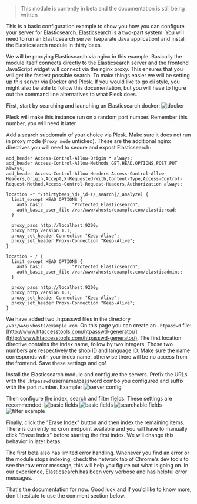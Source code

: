 > This module is currently in beta and the documentation is still being written

This is a basic configuration example to show you how you can configure your server for Elasticsearch. Elasticsearch is a two-part system.
You will need to run an Elasticsearch server (separate Java application) and install the Elasticsearch module in thirty bees.  

We will be proxying Elasticsearch via nginx in this example. Basically the module itself connects directly to the Elasticsearch server and the frontend JavaScript widget will connect via the nginx proxy. This ensures that you will get the fastest possible search.
To make things easier we will be setting up this server via Docker and Plesk. If you would like to go cli style, you might also be able to follow this documentation, but you will have to figure out the command line alternatives to what Plesk does.

First, start by searching and launching an Elasticsearch docker:
![docker]({{base}}/thirtybees/images/merchants-guide/native-modules/searchforelasticsearch.png  "thirty bees elasticsearch docker")

Plesk will make this instance run on a random port number. Remember this number, you will need it later.  

Add a search subdomain of your choice via Plesk. Make sure it does not run in proxy mode (`Proxy mode` unticked). These are the additional nginx directives you will need to secure and expost Elasticsearch:  
  
```nginx
add_header Access-Control-Allow-Origin * always;
add_header Access-Control-Allow-Methods GET,HEAD,OPTIONS,POST,PUT always;
add_header Access-Control-Allow-Headers Access-Control-Allow-Headers,Origin,Accept,X-Requested-With,Content-Type,Access-Control-Request-Method,Access-Control-Request-Headers,Authorization always;

location ~* ^/thirtybees_\d+_\d+(/_search|/_analyze) {
  limit_except HEAD OPTIONS {
    auth_basic           "Protected Elasticsearch";
    auth_basic_user_file /var/www/vhosts/example.com/elasticread;
  }

  proxy_pass http://localhost:9200;
  proxy_http_version 1.1;
  proxy_set_header Connection "Keep-Alive";
  proxy_set_header Proxy-Connection "Keep-Alive";
}

location ~ / {
  limit_except HEAD OPTIONS {
    auth_basic           "Protected Elasticsearch";
    auth_basic_user_file /var/www/vhosts/example.com/elasticadmins;
  }

  proxy_pass http://localhost:9200;
  proxy_http_version 1.1;
  proxy_set_header Connection "Keep-Alive";
  proxy_set_header Proxy-Connection "Keep-Alive";
}
```  

We have added two .htpasswd files in the directory `/var/www/vhosts/example.com`. On this page you can create an `.htpasswd` file: [http://www.htaccesstools.com/htpasswd-generator/](http://www.htaccesstools.com/htpasswd-generator/).
The first location directive contains the index name, follow by two integers. Those two numbers are respectively the shop ID and language ID. Make sure the name corresponds with your index name, otherwise there will be no access from the frontend. 
Save these settings and go!  

Install the Elasticsearch module and configure the servers. Prefix the URLs with the `.htpasswd` username/password combo you configured and suffix with the port number. Example:
![server config]({{base}}/thirtybees/images/merchants-guide/native-modules/serverconfig.png  "thirty bees elasticsearch server config")

Then configure the index, search and filter fields. These settings are recommended:
![basic fields]({{base}}/thirtybees/images/merchants-guide/native-modules/basicfields1.png  "elasticsearch basic fields")
![basic fields]({{base}}/thirtybees/images/merchants-guide/native-modules/basicfields2.png  "elasticsearch basic fields")
![searchable fields]({{base}}/thirtybees/images/merchants-guide/native-modules/searchablefields.png  "elasticsearch searchable fields")
![filter example]({{base}}/thirtybees/images/merchants-guide/native-modules/filterexample.png  "elasticsearch filter example")

Finally, click the "Erase Index" button and then index the remaining items. There is currently no cron endpoint available and you will have to manually click "Erase Index" before starting the first index. We will change this behavior in later betas.

The first beta also has limited error handling. Whenever you find an error or the module stops indexing, check the network tab of Chrome's dev tools to see the raw error message, this will help you figure out what is going on. In our experience, Elasticsearch has been very verbose and has helpful error messages. 

That's the documentation for now. Good luck and if you'd like to know more, don't hesitate to use the comment section below.


